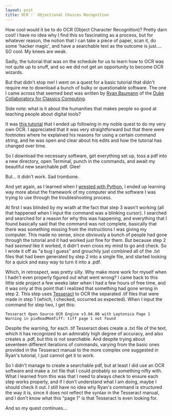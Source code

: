 ```yaml
---
layout: post
title: OCR`:` Objectional Choices Recognition
---
```


How cool would it be to do OCR (Object Character Recognition)? Pretty darn cool! I have no idea why I find this so fascinating as a process, but for whatever reason, the notion that I can take a piece of paper, scan it, do some 'hacker magic', and have a searchable text as the outcome is just.... SO cool. My knees are weak. 

Sadly, the tutorial that was on the schedule for us to learn how to OCR was not quite up to snuff, and so we did not get an opportunity to become OCR wizards. 

But that didn't stop me! I went on a quest for a basic tutorial that didn't require me to download a bunch of bulky or questionable software. The one I came across that seemed best was written by [Ryan Baumann](https://ryanfb.github.io/) of the [Duke Collaboratory for Classics Computing](https://blogs.library.duke.edu/dcthree/). 

Side note: what is it about the humanities that makes people so good at teaching people about digital tools? 

It was [this tutorial](https://ryanfb.github.io/etc/2014/11/13/command_line_ocr_on_mac_os_x.html#fn:merging) that I ended up following in my noble quest to do my very own OCR. I appreciated that it was very straightforward but that there were footnotes where he explained his reasons for using a certain command string, and he was open and clear about his edits and how the tutorial has changed over time. 

So I download the necessary software, get everything set up, toss a pdf into a new directory, open Terminal, punch in the commands, and await my beautiful new searchable pdf. Glee! 

But... it didn't work. Sad trombone. 

And yet again, as I learned when I [wrested with Python](http://phoebemannell.github.io/Python/), I ended up learning way more about the framework of my computer and the software I was trying to use through the troubleshooting process. 

At first I was blinded by my wrath at the fact that step 3 wasn't working (all that happened when I input the command was a blinking cursor). I searched and searched for a reason for why this was happening, and everything that I found basically said that the command was not complete, basically that there was something missing from the instructions I was giving my computer. This made no sense, since obviously a bunch of people had gone through the tutorial and it had worked just fine for them. But because step 2 had *seemed* like it worked, it didn't even cross my mind to go and check. So I wrote it off as "a bug I guess" and grouchily just combined all of the .txt files that had been generated by step 2 into a single file, and started looking for a quick and easy way to turn it into a .pdf. 

Which, in retrospect, was pretty silly. Why make more work for myself when I hadn't even properly figured out what went wrong? I came back to this little side project a few weeks later when I had a few hours of free time, and it was only at this point that I realized that something had gone wrong in step 2. This step uses [Tesseract](https://github.com/tesseract-ocr/tesseract/wiki) to OCR the separated .tif files that were made in step 1 (which, I checked, occurred as expected). When I input the command for step two, I get this: 

`Tesseract Open Source OCR Engine v3.04.00 with Leptonica
Page 1
Warning in pixReadMemTiff: tiff page 1 not found`

Despite the warning, for each .tif Tesseract does create a .txt file of the text, which it has recognized to an admirably high degree of accuracy, and also creates a .pdf, but this is not searchable. And despite trying about seventeen different iterations of commands, varying from the basic ones provided in the Tesseract manual to the more complex one suggested in Ryan's tutorial, I just cannot get it to work. 

So I didn't manage to create a searchable pdf, but at least I did use an OCR software and make a .txt file that I could probably so something nifty with. What I learned from this was that I need to always check to ensure each step works properly, and if I don't understand what I am doing, maybe I should check it out. I still have no idea why Ryan's command is structured the way it is, since it does not reflect the syntax in the Tesseract manual, and I don't know what this "page 1" is that Tesseract is even looking for. 

And so my quest continues... 




